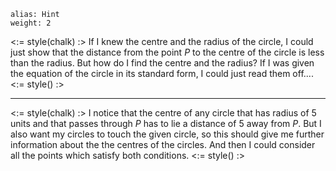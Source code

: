 ````
alias: Hint
weight: 2
````

<:= style(chalk) :>
If I knew the centre and the radius of the circle, I could just show that the distance from the point $P$ to the centre of the circle is less than the radius. But how do I find the centre and the radius? If I was given the equation of the circle in its standard form, I could just read them off....
<:= style() :>

***

<:= style(chalk) :>
I notice that the centre of any circle that has radius of $5$ units and that passes through $P$ has to lie a distance of $5$ away from $P$. But I also want my circles to touch the given circle, so this should give me further information about the the centres of the circles. And then I could consider all the points which satisfy both conditions.
<:= style() :>

